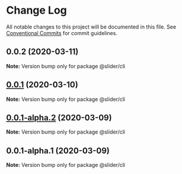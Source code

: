 # Change Log

All notable changes to this project will be documented in this file.
See [Conventional Commits](https://conventionalcommits.org) for commit guidelines.

## 0.0.2 (2020-03-11)

**Note:** Version bump only for package @slider/cli





## [0.0.1](https://github.com/vibodev/lernaDemo/compare/@slider/cli@0.0.1-alpha.2...@slider/cli@0.0.1) (2020-03-10)

**Note:** Version bump only for package @slider/cli





## [0.0.1-alpha.2](https://github.com/vibodev/lernaDemo/compare/@slider/cli@0.0.1-alpha.1...@slider/cli@0.0.1-alpha.2) (2020-03-09)

**Note:** Version bump only for package @slider/cli





## 0.0.1-alpha.1 (2020-03-09)

**Note:** Version bump only for package @slider/cli
